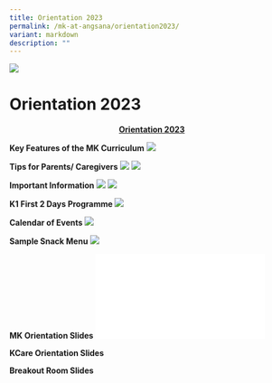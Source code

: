 ```yaml
---
title: Orientation 2023
permalink: /mk-at-angsana/orientation2023/
variant: markdown
description: ""
---
```

![](/images/MK-Angsana.jpg)


Orientation 2023
===================



<center><b><u> Orientation 2023 </u></b></center>

<b>Key Features of the MK Curriculum</b>
![](/images/9__Key_Features_of_the_MK_Curriculum.jpg)

<b>Tips for Parents/ Caregivers</b>
![](/images/8a__Tips_for_parents_caregivers.jpg)
![](/images/8b__Tips_for_parents_caregivers.jpg)

<b>Important Information</b>
![](/images/6a__Important_Information__K1_.jpg)
![](/images/6b__Important_Information__K2_.jpg)

<b>K1 First 2 Days Programme</b>
![](/images/4__First_2_Days_Programme_Nov.png)

<b>Calendar of Events</b>
![](/images/5__Calendar_of_Events__Term_1_.png)

<b>Sample Snack Menu</b>
![](/images/7__Sample_Snack_Menu.png)



<b>MK Orientation Slides</b>
![](/files/1__MK_Orientation_Slides_2023.pdf)

<b>KCare Orientation Slides</b>
[](/files/2__KCare_Orientation_Slides_2023.pdf)

<b>Breakout Room Slides</b>


